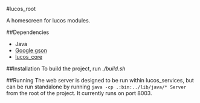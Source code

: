 #lucos_root

A homescreen for lucos modules.

##Dependencies
* Java
* [Google gson](https://code.google.com/p/google-gson/)
* [lucos_core](https://github.com/lucas42/lucos_core)

##Installation
To build the project, run *./build.sh*

##Running
The web server is designed to be run within lucos_services, but can be run standalone by running ```java -cp .:bin:../lib/java/* Server``` from the root of the project. It currently runs on port 8003.
